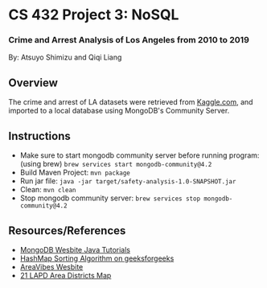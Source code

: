 # CS 432 Project 3: NoSQL
### Crime and Arrest Analysis of Los Angeles from 2010 to 2019

By: Atsuyo Shimizu and Qiqi Liang

## Overview

The crime and arrest of LA datasets were retrieved from [Kaggle.com](https://www.kaggle.com/cityofLA/los-angeles-crime-arrest-data?fbclid=IwAR0U7rqlb86AJovUE5vCpwbN1Y08vfzhMYH10rimG1q5c7fBfpj_3oTOMHQ#arrest-data-from-2010-to-present.csv), and imported to a local database using MongoDB's Community Server.

## Instructions

* Make sure to start mongodb community server before running program: (using brew) ```brew services start mongodb-community@4.2```
* Build Maven Project: ```mvn package```
* Run jar file: ```java -jar target/safety-analysis-1.0-SNAPSHOT.jar```
* Clean: ```mvn clean```
* Stop mongodb community server: ```brew services stop mongodb-community@4.2```

## Resources/References

* [MongoDB Wesbite Java Tutorials](http://mongodb.github.io/mongo-java-driver/4.0/driver/getting-started/quick-start/)
* [HashMap Sorting Algorithm on geeksforgeeks](//https://www.geeksforgeeks.org/sorting-a-hashmap-according-to-values/)
* [AreaVibes Wesbite](https://www.areavibes.com/los+angeles-ca/crime/)
* [21 LAPD Area Districts Map](http://assets.lapdonline.org/assets/pdf/Citywide_09.pdf)

